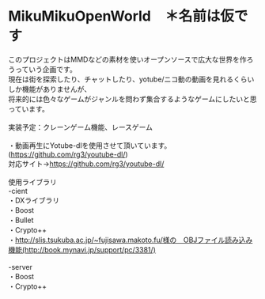 # MikuMikuOpenWorld　＊名前は仮です<br>
このプロジェクトはMMDなどの素材を使いオープンソースで広大な世界を作ろうっていう企画です。<br>
現在は街を探索したり、チャットしたり、yotube/ニコ動の動画を見れるくらいしか機能がありませんが、<br>
将来的には色々なゲームがジャンルを問わず集合するようなゲームにしたいと思っています。<br>
<br>
実装予定：クレーンゲーム機能、レースゲーム<br>
<br>
・動画再生にYotube-dlを使用させて頂いています。(https://github.com/rg3/youtube-dl/)<br>
対応サイト→https://github.com/rg3/youtube-dl/<br>
<br>
使用ライブラリ<br>
-cient<br>
・DXライブラリ<br>
・Boost<br>
・Bullet<br>
・Crypto++<br>
・http://slis.tsukuba.ac.jp/~fujisawa.makoto.fu/様の　OBJファイル読み込み機能(http://book.mynavi.jp/support/pc/3381/)<br>
<br>
-server<br>
・Boost<br>
・Crypto++<br>

